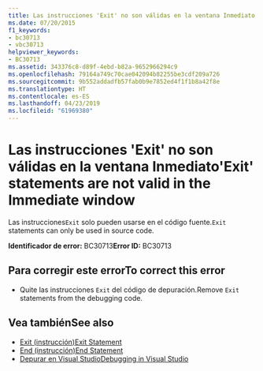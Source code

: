 ```yaml
---
title: Las instrucciones 'Exit' no son válidas en la ventana Inmediato
ms.date: 07/20/2015
f1_keywords:
- bc30713
- vbc30713
helpviewer_keywords:
- BC30713
ms.assetid: 343376c8-d89f-4ebd-b82a-9652966294c9
ms.openlocfilehash: 79164a749c70cae042094b82255be3cdf209a726
ms.sourcegitcommit: 9b552addadfb57fab0b9e7852ed4f1f1b8a42f8e
ms.translationtype: HT
ms.contentlocale: es-ES
ms.lasthandoff: 04/23/2019
ms.locfileid: "61969380"
---
```

# <a name="exit-statements-are-not-valid-in-the-immediate-window"></a><span data-ttu-id="afde0-102">Las instrucciones 'Exit' no son válidas en la ventana Inmediato</span><span class="sxs-lookup"><span data-stu-id="afde0-102">'Exit' statements are not valid in the Immediate window</span></span>
<span data-ttu-id="afde0-103">Las instrucciones`Exit` solo pueden usarse en el código fuente.</span><span class="sxs-lookup"><span data-stu-id="afde0-103">`Exit` statements can only be used in source code.</span></span>  
  
 <span data-ttu-id="afde0-104">**Identificador de error:** BC30713</span><span class="sxs-lookup"><span data-stu-id="afde0-104">**Error ID:** BC30713</span></span>  
  
## <a name="to-correct-this-error"></a><span data-ttu-id="afde0-105">Para corregir este error</span><span class="sxs-lookup"><span data-stu-id="afde0-105">To correct this error</span></span>  
  
- <span data-ttu-id="afde0-106">Quite las instrucciones `Exit` del código de depuración.</span><span class="sxs-lookup"><span data-stu-id="afde0-106">Remove `Exit` statements from the debugging code.</span></span>  
  
## <a name="see-also"></a><span data-ttu-id="afde0-107">Vea también</span><span class="sxs-lookup"><span data-stu-id="afde0-107">See also</span></span>

- [<span data-ttu-id="afde0-108">Exit (instrucción)</span><span class="sxs-lookup"><span data-stu-id="afde0-108">Exit Statement</span></span>](../../visual-basic/language-reference/statements/exit-statement.md)
- [<span data-ttu-id="afde0-109">End (instrucción)</span><span class="sxs-lookup"><span data-stu-id="afde0-109">End Statement</span></span>](../../visual-basic/language-reference/statements/end-statement.md)
- [<span data-ttu-id="afde0-110">Depurar en Visual Studio</span><span class="sxs-lookup"><span data-stu-id="afde0-110">Debugging in Visual Studio</span></span>](/visualstudio/debugger/debugging-in-visual-studio)
